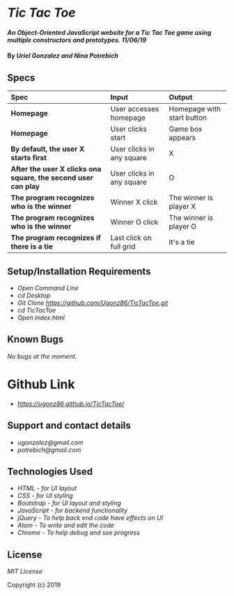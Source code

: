 # _Tic Tac Toe_

#### _An Object-Oriented JavaScript website for a Tic Tac Toe game using multiple constructors and prototypes. 11/06/19_

#### By _**Uriel Gonzalez and Nina Potrebich**_

## Specs

| Spec | Input | Output |
| :----------- | :----------------------| :----------- |
| **Homepage**   | User accesses homepage | Homepage with start button |
| **Homepage** | User clicks start | Game box appears |
| **By default, the user X starts first** | User clicks in any square | X |
| **After the user X clicks ona  square, the second user can play** | User clicks in any square | O |
| **The program recognizes who is the winner** | Winner X click |  The winner is player X |
| **The program recognizes who is the winner** | Winner O click |  The winner is player O |
| **The program recognizes if there is a tie** | Last click on full grid |  It's a tie |


## Setup/Installation Requirements

* _Open Command Line_
* _cd Desktop_
* _Git Clone https://github.com/Ugonz86/TicTacToe.git_
* _cd TicTacToe_
* _Open index.html_

## Known Bugs

_No bugs at the moment._

# Github Link
* _https://ugonz86.github.io/TicTacToe/_

## Support and contact details

* _ugonzalez@gmail.com_
* _potrebich@gmail.com_

## Technologies Used

* _HTML - for UI layout_
* _CSS - for UI styling_
* _Bootstrap - for UI layout and styling_
* _JavaScript - for backend functionality_
* _jQuery - To help back end code have effects on UI_
* _Atom - To write and edit the code_
* _Chrome - To help debug and see progress_

## License

*MIT License*

Copyright (c) 2019
